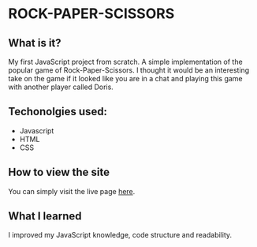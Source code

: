 # ROCK-PAPER-SCISSORS
## What is it?
My first JavaScript project from scratch. A simple implementation of the popular game of Rock-Paper-Scissors. I thought it would be an interesting take on the game if it looked like you are in a chat and playing this game with another player called Doris.
## Techonolgies used:
* Javascript
* HTML
* CSS

## How to view the site
You can simply visit the live page [here](https://anabargau.github.io/rock-paper-scissors/).
## What I learned
I improved my JavaScript knowledge, code structure and readability.
